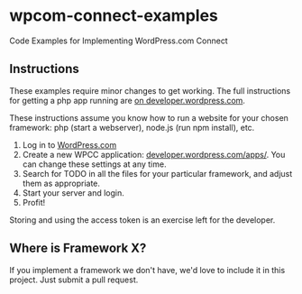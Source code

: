 wpcom-connect-examples
======================

Code Examples for Implementing WordPress.com Connect

Instructions
---------------

These examples require minor changes to get working. The full instructions for getting a php app running are [on developer.wordpress.com](http://developer.wordpress.com/docs/wpcc/).

These instructions assume you know how to run a website for your chosen framework: php (start a webserver), node.js (run npm install), etc.

1. Log in to [WordPress.com](http://wordpress.com)
2. Create a new WPCC application: [developer.wordpress.com/apps/](https://developer.wordpress.com/apps/). You can change these settings at any time.
3. Search for TODO in all the files for your particular framework, and adjust them as appropriate.
4. Start your server and login.
5. Profit!

Storing and using the access token is an exercise left for the developer.

Where is Framework X?
------------------------

If you implement a framework we don't have, we'd love to include it in this project. Just submit a pull request.

